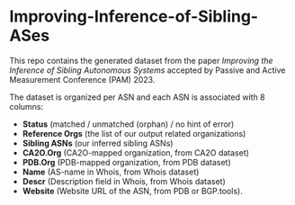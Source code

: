 # Improving-Inference-of-Sibling-ASes

This repo contains the generated dataset from the paper *Improving the Inference of Sibling Autonomous Systems* accepted by Passive and Active Measurement Conference (PAM) 2023.

The dataset is organized per ASN and each ASN is associated with 8 columns: 
- **Status** (matched / unmatched (orphan) / no hint of error) 
- **Reference Orgs** (the list of our output related organizations) 
- **Sibling ASNs** (our inferred sibling ASNs) 
- **CA2O.Org** (CA2O-mapped organization, from CA2O dataset) 
- **PDB.Org** (PDB-mapped organization, from PDB dataset)
- **Name** (AS-name in Whois, from Whois dataset)
- **Descr** (Description field in Whois, from Whois dataset)
- **Website** (Website URL of the ASN, from PDB or BGP.tools).
